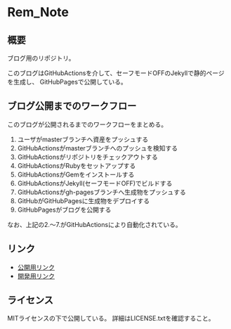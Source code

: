 # Rem_Note


## 概要

ブログ用のリポジトリ。

このブログはGitHubActionsを介して、セーフモードOFFのJekyllで静的ページを生成し、
GitHubPagesで公開している。


## ブログ公開までのワークフロー

このブログが公開されるまでのワークフローをまとめる。

  1. ユーザがmasterブランチへ資産をプッシュする
  1. GitHubActionsがmasterブランチへのプッシュを検知する
  1. GitHubActionsがリポジトリをチェックアウトする
  1. GitHubActionsがRubyをセットアップする
  1. GitHubActionsがGemをインストールする
  1. GitHubActionsがJekyll(セーフモードOFF)でビルドする
  1. GitHubActionsがgh-pagesブランチへ生成物をプッシュする
  1. GitHubがGitHubPagesに生成物をデプロイする
  1. GitHubPagesがブログを公開する

なお、上記の2.～7.がGitHubActionsにより自動化されている。


## リンク

  - [公開用リンク](https://silverag-corgi.github.io/)
  - [開発用リンク](http://localhost:4000/)


## ライセンス

MITライセンスの下で公開している。
詳細はLICENSE.txtを確認すること。

